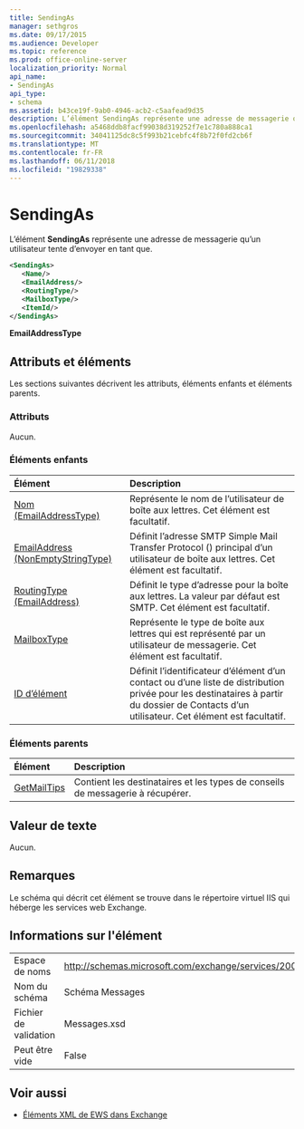 ```yaml
---
title: SendingAs
manager: sethgros
ms.date: 09/17/2015
ms.audience: Developer
ms.topic: reference
ms.prod: office-online-server
localization_priority: Normal
api_name:
- SendingAs
api_type:
- schema
ms.assetid: b43ce19f-9ab0-4946-acb2-c5aafead9d35
description: L’élément SendingAs représente une adresse de messagerie qu’un utilisateur tente d’envoyer en tant que.
ms.openlocfilehash: a5468ddb8facf99038d319252f7e1c780a888ca1
ms.sourcegitcommit: 34041125dc8c5f993b21cebfc4f8b72f0fd2cb6f
ms.translationtype: MT
ms.contentlocale: fr-FR
ms.lasthandoff: 06/11/2018
ms.locfileid: "19829338"
---
```

# <a name="sendingas"></a>SendingAs

L’élément **SendingAs** représente une adresse de messagerie qu’un utilisateur tente d’envoyer en tant que. 
  
```XML
<SendingAs>
   <Name/>
   <EmailAddress/>
   <RoutingType/>
   <MailboxType/>
   <ItemId/>
</SendingAs>
```

 **EmailAddressType**
## <a name="attributes-and-elements"></a>Attributs et éléments

Les sections suivantes décrivent les attributs, éléments enfants et éléments parents.
  
### <a name="attributes"></a>Attributs

Aucun.
  
### <a name="child-elements"></a>Éléments enfants

|**Élément**|**Description**|
|:-----|:-----|
|[Nom (EmailAddressType)](name-emailaddresstype.md) <br/> |Représente le nom de l’utilisateur de boîte aux lettres. Cet élément est facultatif.  <br/> |
|[EmailAddress (NonEmptyStringType)](emailaddress-nonemptystringtype.md) <br/> |Définit l’adresse SMTP Simple Mail Transfer Protocol () principal d’un utilisateur de boîte aux lettres. Cet élément est facultatif.  <br/> |
|[RoutingType (EmailAddress)](routingtype-emailaddress.md) <br/> |Définit le type d’adresse pour la boîte aux lettres. La valeur par défaut est SMTP. Cet élément est facultatif.  <br/> |
|[MailboxType](mailboxtype.md) <br/> |Représente le type de boîte aux lettres qui est représenté par un utilisateur de messagerie. Cet élément est facultatif.  <br/> |
|[ID d’élément](itemid.md) <br/> |Définit l’identificateur d’élément d’un contact ou d’une liste de distribution privée pour les destinataires à partir du dossier de Contacts d’un utilisateur. Cet élément est facultatif.  <br/> |
   
### <a name="parent-elements"></a>Éléments parents

|**Élément**|**Description**|
|:-----|:-----|
|[GetMailTips](getmailtips.md) <br/> |Contient les destinataires et les types de conseils de messagerie à récupérer.  <br/> |
   
## <a name="text-value"></a>Valeur de texte

Aucun.
  
## <a name="remarks"></a>Remarques

Le schéma qui décrit cet élément se trouve dans le répertoire virtuel IIS qui héberge les services web Exchange.
  
## <a name="element-information"></a>Informations sur l'élément

|||
|:-----|:-----|
|Espace de noms  <br/> |http://schemas.microsoft.com/exchange/services/2006/messages  <br/> |
|Nom du schéma  <br/> |Schéma Messages  <br/> |
|Fichier de validation  <br/> |Messages.xsd  <br/> |
|Peut être vide  <br/> |False  <br/> |
   
## <a name="see-also"></a>Voir aussi



- [Éléments XML de EWS dans Exchange](ews-xml-elements-in-exchange.md)

